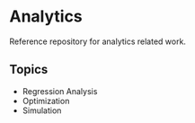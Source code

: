 # Analytics

Reference repository for analytics related work.

## Topics

* Regression Analysis
* Optimization
* Simulation
